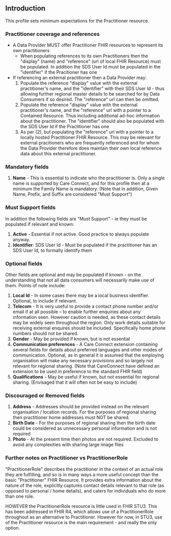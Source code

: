 ## Introduction
This profile sets minimum expectations for the Practitioner resource.


### **Practitioner coverage and references**
- A Data Provider MUST offer Practitioner FHIR resources to represent its own practitioners
   - When populating references to its own Practitioners then the "display" (name) and "reference" (url of local FHIR Resource) must be populated. In addition the SDS User Id must be populated in the "identifier" if the Pracitioner has one
 - If referencing an external practitioner then a Data Provider may:
   1. Populate the reference "display" value with the external practitioner's name, and the "identifier" with their SDS User Id - thus allowing further regional master details to be searched for by Data Consumers if so desired. The "reference" url can then be omitted.
   2. Populate the reference "display" value with the external practitioner's name, and the "reference" url with a pointer to a Contained Resource. Thus including additional ad-hoc information  about the practitioner. The "identifier" should also be populated with the SDS User Id if the Practitioner has one
   3. As per (2), but populating the "reference" url with a pointer to a locally hosted Practitioner FHIR Resource. This may be relevant for external pracitioners who are frequently referenced and for whom the Data Provider therefore does maintain their own local reference data about this external practitioner.
 


### **Mandatory fields**
1. **Name** - This is essential to indicate who the practitioner is. Only a single name is supported by Care Connect, and for this profile then at a minimum the Family Name is mandatory. (Note that in addition, Given Name, Prefix, and Suffix are considered "Must Support") 


### **Must Support fields**
In addition the following fields are "Must Support" - ie they must be populated if relevant and known:
1. **Active** - Essential if not active. Good practice to always populate anyway.
2. **Identifier**: SDS User Id - Must be populated if the practitioner has an SDS User Id, to formally identify them


### **Optional fields**
Other fields are optional and may be populated if known - on the understanding that not all data consumers will necessarily make use of them. Points of note include:
1. **Local Id** - In some cases there may be a local business identifier. Optional, to include if relevant.
2. **Telecom** - It is very useful to provide a contact phone number and/or email if at all possible – to enable further enquiries about any information seen. However caution is needed, as these contact details may be widely seen throughout the region. Only work details suitable for receiving external enquires should be included. Specifically home phone numbers should not be shared.
3. **Gender** - May be provided if known, but is not essential
4. **Communication preferences** - A Care Connect extension containing several fields for details about preferred languages and other modes of communication. Optional, as in general it is assumed that the employing organisation will make any necessary provisions and so largely not relevant for regional sharing. (Note that CareConnect have defined an extension to be used in preference to the standard FHIR field)
5. **Qualifications** - May be useful if known, but not essential for regional sharing. (Envisaged that it will often not be easy to include)


### **Discouraged or Removed fields**
1. **Address** - Addresses should be provided instead on the relevant organisation / location records. For the purposes of regional sharing then practitioner home addresses must NOT be shared.
2. **Birth Date** - For the purposes of regional sharing then the birth date could be considered as unnecessary personal information and is not required
3. **Photo** - At the present time then photos are not required. Excluded to avoid any complexities with sharing large image files



### **Further notes on Practitioner vs PractitionerRole**
"PractitionerRole" describes the practitioner in the context of an actual role they are fulfilling, and so is in many ways a more useful concept than the basic "Practitioner" FHIR Resource. It provides extra information about the nature of the role, explicitly captures contact details relevant to that role (as opposed to personal / home details), and caters for individuals who do more than one role.

HOWEVER the PractitionerRole resource is little used in FHIR STU3. This has been addressed in FHIR R4, which allows use of a PractitionerRole throughout as an alternative to Practitioner. However for now, in STU3, use of the Practitioner resource is the main requirement - and really the only option.
